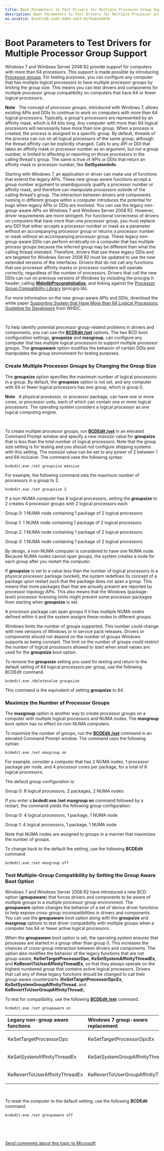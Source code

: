 ```yaml
---
title: Boot Parameters to Test Drivers for Multiple Processor Group Support
description: Boot Parameters to Test Drivers for Multiple Processor Group Support
ms.assetid: 8ce311d6-a182-4d04-a453-81f6abe2043b
---
```


# Boot Parameters to Test Drivers for Multiple Processor Group Support


Windows 7 and Windows Server 2008 R2 provide support for computers with more than 64 processors. This support is made possible by introducing [Processor groups](http://go.microsoft.com/fwlink/p/?linkid=155063). For testing purposes, you can configure any computer that has multiple logical processors to have multiple processor groups by limiting the group size. This means you can test drivers and components for multiple processor group compatibility on computers that have 64 or fewer logical processors.

**Note**   The concept of *processor groups*, introduced with Windows 7, allows existing APIs and DDIs to continue to work on computers with more than 64 logical processors. Typically, a group's processors are represented by an affinity mask, which is 64 bits long. Any computer with more than 64 logical processors will necessarily have more than one group.
When a process is created, the process is assigned to a specific group. By default, threads of the process can run on all logical processors of the same group, although the thread affinity can be explicitly changed. Calls to any API or DDI that takes an affinity mask or processor number as an argument, but not a group number, is limited to affecting or reporting on those processors in the calling thread's group. The same is true of APIs or DDIs that return an affinity mask or processor number, like **GetSystemInfo**.

Starting with Windows 7, an application or driver can make use of functions that extend the legacy APIs. These new group-aware functions accept a group number argument to unambiguously qualify a processor number or affinity mask, and therefore can manipulate processors outside of the calling thread's group. The interaction between drivers and components running in different groups within a computer introduces the potential for bugs when legacy APIs or DDIs are involved. You can use the legacy non-group-aware APIs on Windows 7 and Windows Server 2008 R2. However, driver requirements are more stringent. For functional correctness of drivers on computers that have more than one processor group, you must replace any DDI that either accepts a processor number or mask as a parameter without an accompanying processor group or returns a processor number or mask without an accompanying processor group. These legacy non-group-aware DDIs can perform erratically on a computer that has multiple process groups because the inferred group may be different than what the calling thread intended. Therefore, drivers that use these legacy DDIs and are targeted for Windows Server 2008 R2 must be updated to use the new extended versions of the interfaces. Drivers that do not call any functions that use processor affinity masks or processor numbers will operate correctly, regardless of the number of processors. Drivers that call the new DDIs can run on previous versions of Windows by including the procgrp.h header, calling [**WdmlibProcgrpInitialize**](https://msdn.microsoft.com/library/windows/hardware/ff565629), and linking against the [Processor Group Compatibility Library](https://msdn.microsoft.com/library/windows/hardware/ff559909) (procgrp.lib).

For more information on the new group-aware APIs and DDIs, download the white paper [Supporting System that Have More than 64 Logical Processors: Guideline for Developers](http://go.microsoft.com/fwlink/p/?linkid=147914) from WHDC.

 

To help identify potential processor group-related problems in drivers and components, you can use the [**BCDEdit /set**](https://msdn.microsoft.com/library/windows/hardware/ff542202) options. The two BCD boot configuration settings, **groupsize** and **maxgroup**, can configure any computer that has multiple logical processors to support multiple processor groups. The **groupaware** option modifies the behavior of certain DDIs and manipulates the group environment for testing purposes.

### <span id="create_multiple_processor_groups_by_changing_the_group_size"></span><span id="CREATE_MULTIPLE_PROCESSOR_GROUPS_BY_CHANGING_THE_GROUP_SIZE"></span>Create Multiple Processor Groups by Changing the Group Size

The **groupsize** option specifies the maximum number of logical processors in a group. By default, the **groupsize** option is not set, and any computer with 64 or fewer logical processors has one group, which is group 0.

**Note**   A physical processor, or processor package, can have one or more cores, or processor units, each of which can contain one or more logical processors. The operating system considers a logical processor as one logical computing engine.

 

To create multiple processor groups, run [**BCDEdit /set**](https://msdn.microsoft.com/library/windows/hardware/ff542202) in an elevated Command Prompt window and specify a new *maxsize* value for **groupsize** that is less than the total number of logical processors. Note that the group size setting is for testing and you should not configure shipping systems with this setting. The *maxsize* value can be set to any power of 2 between 1 and 64 inclusive. The command uses the following syntax:

```
bcdedit.exe /set groupsize maxsize
```

For example, the following command sets the maximum number of processors in a group to 2.

```
bcdedit.exe /set groupsize 2
```

If a non-NUMA computer has 8 logical processors, setting the **groupsize** to 2 creates 4 processor groups with 2 logical processors each.

Group 0: 1 NUMA node containing 1 package of 2 logical processors

Group 1: 1 NUMA node containing 1 package of 2 logical processors

Group 2: 1 NUMA node containing 1 package of 2 logical processors

Group 3: 1 NUMA node containing 1 package of 2 logical processors

By design, a non-NUMA computer is considered to have one NUMA node. Because NUMA nodes cannot span groups, the system creates a node for each group after you restart the computer.

If **groupsize** is set to a value less than the number of logical processors in a physical processor package (socket), the system redefines its concept of a package upon restart such that the package does not span a group. This means that more packages than that are actually present are reported by processor topology APIs. This also means that the Windows (package-level) processor licensing limits might prevent some processor packages from starting when **groupsize** is set.

A processor package can span groups if it has multiple NUMA nodes defined within it and the system assigns these nodes to different groups.

Windows limits the number of groups supported. This number could change with new versions of Windows or in service pack releases. Drivers or components should not depend on the number of groups Windows supports as being constant. The limit on the number of groups could restrict the number of logical processors allowed to start when small values are used for the **groupsize** boot option.

To remove the **groupsize** setting you used for testing and return to the default setting of 64 logical processors per group, use the following BCDEdit command.

```
bcdedit.exe /deletevalue groupsize
```

This command is the equivalent of setting **groupsize** to 64.

### <span id="maximize_the_number_of_processor_groups"></span><span id="MAXIMIZE_THE_NUMBER_OF_PROCESSOR_GROUPS"></span>Maximize the Number of Processor Groups

The **maxgroup** option is another way to create processor groups on a computer with multiple logical processors and NUMA nodes. The **maxgroup** boot option has no effect on non-NUMA computers.

To maximize the number of groups, run the [**BCDEdit /set**](https://msdn.microsoft.com/library/windows/hardware/ff542202) command in an elevated Command Prompt window. The command uses the following syntax:

```
bcdedit.exe /set maxgroup on
```

For example, consider a computer that has 2 NUMA nodes, 1 processor package per node, and 4 processor cores per package, for a total of 8 logical processors.

The default group configuration is:

Group 0: 8 logical processors, 2 packages, 2 NUMA nodes

If you enter a **bcdedt.exe /set maxgroup on** command followed by a restart, the command yields the following group configuration:

Group 0: 4 logical processors, 1 package, 1 NUMA node

Group 1: 4 logical processors, 1 package, 1 NUMA node

Note that NUMA nodes are assigned to groups in a manner that maximizes the number of groups.

To change back to the default the setting, use the following **BCDEdit** command.

```
bcdedit.exe /set maxgroup off
```

### <span id="test_multiple_group_compatibility_by_setting_the_group_aware_boot_opti"></span><span id="TEST_MULTIPLE_GROUP_COMPATIBILITY_BY_SETTING_THE_GROUP_AWARE_BOOT_OPTI"></span>Test Multiple-Group Compatibility by Setting the Group Aware Boot Option

Windows 7 and Windows Server 2008 R2 have introduced a new BCD option (**groupaware**) that forces drivers and components to be aware of multiple groups in a multiple processor group environment. The **groupaware** option changes the behavior of a set of device driver functions to help expose cross-group incompatibilities in drivers and components. You can use the **groupaware** boot option along with the **groupsize** and **maxgroup** options to test driver compatibility with multiple groups when a computer has 64 or fewer active logical processors.

When the **groupaware** boot option is set, the operating system ensures that processes are started in a group other than group 0. This increases the chances of cross-group interaction between drivers and components. The option also modifies the behavior of the legacy functions that are not group-aware, **KeSetTargetProcessorDpc**, **KeSetSystemAffinityThreadEx**, and **KeRevertToUserAffinityThreadEx**, so that they always operate on the highest numbered group that contains active logical processors. Drivers that call any of these legacy functions should be changed to call their group-aware counterparts (**KeSetTargetProcessorDpcEx**, **KeSetSystemGroupAffinityThread**, and **KeRevertToUserGroupAffinityThread**),

To test for compatibility, use the following [**BCDEdit /set**](https://msdn.microsoft.com/library/windows/hardware/ff542202) command.

```
bcdedit.exe /set groupaware on
```

<table>
<colgroup>
<col width="50%" />
<col width="50%" />
</colgroup>
<thead>
<tr class="header">
<th align="left">Legacy non-group aware functions</th>
<th align="left">Windows 7 group-aware replacement</th>
</tr>
</thead>
<tbody>
<tr class="odd">
<td align="left"><p>KeSetTargetProcessorDpc</p></td>
<td align="left"><p>KeSetTargetProcessorDpcEx</p></td>
</tr>
<tr class="even">
<td align="left"><p>KeSetSystemAffinityThreadEx</p></td>
<td align="left"><p>KeSetSystemGroupAffinityThread</p></td>
</tr>
<tr class="odd">
<td align="left"><p>KeRevertToUserAffinityThreadEx</p></td>
<td align="left"><p>KeRevertToUserGroupAffinityThread</p></td>
</tr>
</tbody>
</table>

 

To reset the computer to the default setting, use the following **BCDEdit** command.

```
bcdedit.exe /set groupaware off
```

 

 

[Send comments about this topic to Microsoft](mailto:wsddocfb@microsoft.com?subject=Documentation%20feedback%20[devtest\devtest]:%20Boot%20Parameters%20to%20Test%20Drivers%20for%20Multiple%20Processor%20Group%20Support%20%20RELEASE:%20%2811/17/2016%29&body=%0A%0APRIVACY%20STATEMENT%0A%0AWe%20use%20your%20feedback%20to%20improve%20the%20documentation.%20We%20don't%20use%20your%20email%20address%20for%20any%20other%20purpose,%20and%20we'll%20remove%20your%20email%20address%20from%20our%20system%20after%20the%20issue%20that%20you're%20reporting%20is%20fixed.%20While%20we're%20working%20to%20fix%20this%20issue,%20we%20might%20send%20you%20an%20email%20message%20to%20ask%20for%20more%20info.%20Later,%20we%20might%20also%20send%20you%20an%20email%20message%20to%20let%20you%20know%20that%20we've%20addressed%20your%20feedback.%0A%0AFor%20more%20info%20about%20Microsoft's%20privacy%20policy,%20see%20http://privacy.microsoft.com/default.aspx. "Send comments about this topic to Microsoft")




